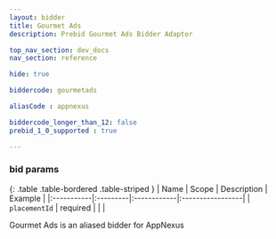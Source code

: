 ```yaml
---
layout: bidder
title: Gourmet Ads
description: Prebid Gourmet Ads Bidder Adaptor

top_nav_section: dev_docs
nav_section: reference

hide: true

biddercode: gourmetads

aliasCode : appnexus

biddercode_longer_than_12: false
prebid_1_0_supported : true

---
```


### bid params

{: .table .table-bordered .table-striped }
| Name | Scope | Description | Example |
|:-----------|:---------|:------------|:-----------------|
| `placementId` | required | | |

Gourmet Ads is an aliased bidder for AppNexus
